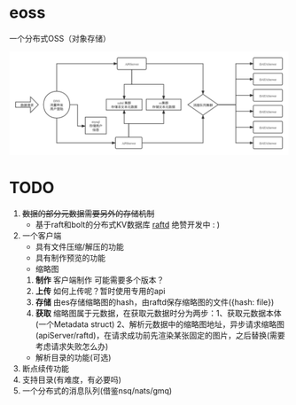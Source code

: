 # eoss
一个分布式OSS（对象存储）

![img](img/EOSS架构设计.png)

# TODO

1. ~~数据的部分元数据需要另外的存储机制~~
    - 基于raft和bolt的分布式KV数据库 [raftd](https://github.com/impact-eintr/raftd) 绝赞开发中 : )
2. 一个客户端 
    - 具有文件压缩/解压的功能
    - 具有制作预览的功能
    -  缩略图
    1. **制作** 客户端制作 可能需要多个版本？
    2. **上传** 如何上传呢？暂时使用专用的api 
    3. **存储** 由es存储缩略图的hash，由raftd保存缩略图的文件({hash: file})
    4. **获取** 缩略图属于元数据，在获取元数据时分为两步：1、获取元数据本体(一个Metadata struct) 2、解析元数据中的缩略图地址，异步请求缩略图(apiServer/raftd)，在请求成功前先渲染某张固定的图片，之后替换(需要考虑请求失败怎么办)
    - 解析目录的功能(可选)
3. 断点续传功能
4. 支持目录(有难度，有必要吗)
5. 一个分布式的消息队列(借鉴nsq/nats/gmq)

